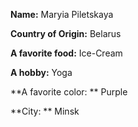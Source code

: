 **Name:** Maryia Piletskaya

**Country of Origin:** Belarus

**A favorite food:** Ice-Cream

**A hobby:** Yoga

**A favorite color: ** Purple

**City: ** Minsk

